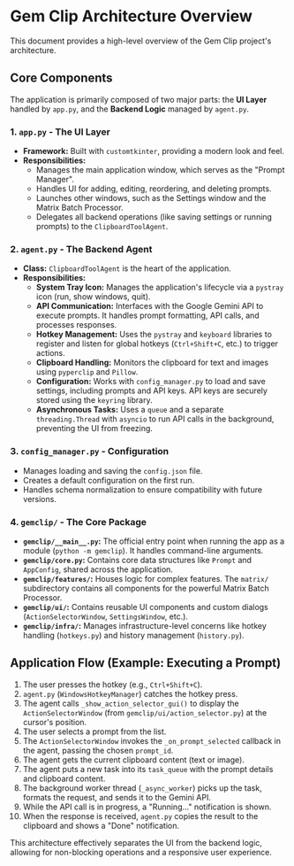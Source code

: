 # Gem Clip Architecture Overview

This document provides a high-level overview of the Gem Clip project's architecture.

## Core Components

The application is primarily composed of two major parts: the **UI Layer** handled by `app.py`, and the **Backend Logic** managed by `agent.py`.

### 1. `app.py` - The UI Layer

-   **Framework:** Built with `customtkinter`, providing a modern look and feel.
-   **Responsibilities:**
    -   Manages the main application window, which serves as the "Prompt Manager".
    -   Handles UI for adding, editing, reordering, and deleting prompts.
    -   Launches other windows, such as the Settings window and the Matrix Batch Processor.
    -   Delegates all backend operations (like saving settings or running prompts) to the `ClipboardToolAgent`.

### 2. `agent.py` - The Backend Agent

-   **Class:** `ClipboardToolAgent` is the heart of the application.
-   **Responsibilities:**
    -   **System Tray Icon:** Manages the application's lifecycle via a `pystray` icon (run, show windows, quit).
    -   **API Communication:** Interfaces with the Google Gemini API to execute prompts. It handles prompt formatting, API calls, and processes responses.
    -   **Hotkey Management:** Uses the `pystray` and `keyboard` libraries to register and listen for global hotkeys (`Ctrl+Shift+C`, etc.) to trigger actions.
    -   **Clipboard Handling:** Monitors the clipboard for text and images using `pyperclip` and `Pillow`.
    -   **Configuration:** Works with `config_manager.py` to load and save settings, including prompts and API keys. API keys are securely stored using the `keyring` library.
    -   **Asynchronous Tasks:** Uses a `queue` and a separate `threading.Thread` with `asyncio` to run API calls in the background, preventing the UI from freezing.

### 3. `config_manager.py` - Configuration

-   Manages loading and saving the `config.json` file.
-   Creates a default configuration on the first run.
-   Handles schema normalization to ensure compatibility with future versions.

### 4. `gemclip/` - The Core Package

-   **`gemclip/__main__.py`:** The official entry point when running the app as a module (`python -m gemclip`). It handles command-line arguments.
-   **`gemclip/core.py`:** Contains core data structures like `Prompt` and `AppConfig`, shared across the application.
-   **`gemclip/features/`:** Houses logic for complex features. The `matrix/` subdirectory contains all components for the powerful Matrix Batch Processor.
-   **`gemclip/ui/`:** Contains reusable UI components and custom dialogs (`ActionSelectorWindow`, `SettingsWindow`, etc.).
-   **`gemclip/infra/`:** Manages infrastructure-level concerns like hotkey handling (`hotkeys.py`) and history management (`history.py`).

## Application Flow (Example: Executing a Prompt)

1.  The user presses the hotkey (e.g., `Ctrl+Shift+C`).
2.  `agent.py` (`WindowsHotkeyManager`) catches the hotkey press.
3.  The agent calls `_show_action_selector_gui()` to display the `ActionSelectorWindow` (from `gemclip/ui/action_selector.py`) at the cursor's position.
4.  The user selects a prompt from the list.
5.  The `ActionSelectorWindow` invokes the `_on_prompt_selected` callback in the agent, passing the chosen `prompt_id`.
6.  The agent gets the current clipboard content (text or image).
7.  The agent puts a new task into its `task_queue` with the prompt details and clipboard content.
8.  The background worker thread (`_async_worker`) picks up the task, formats the request, and sends it to the Gemini API.
9.  While the API call is in progress, a "Running..." notification is shown.
10. When the response is received, `agent.py` copies the result to the clipboard and shows a "Done" notification.

This architecture effectively separates the UI from the backend logic, allowing for non-blocking operations and a responsive user experience.